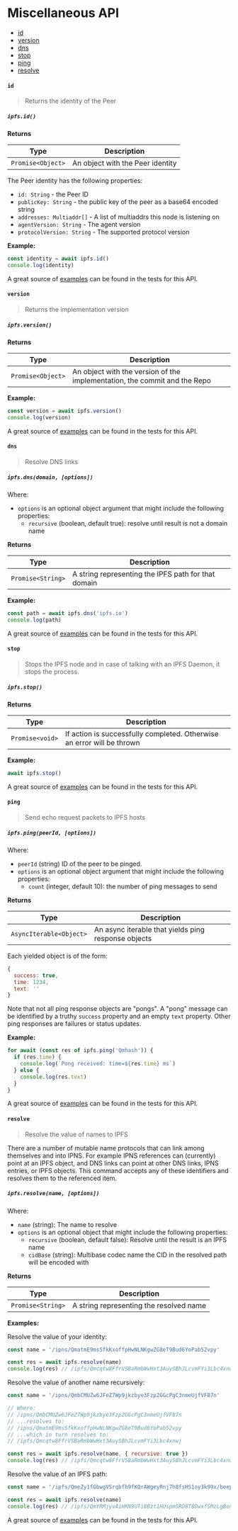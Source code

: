 # Miscellaneous API

* [id](#id)
* [version](#version)
* [dns](#dns)
* [stop](#stop)
* [ping](#ping)
* [resolve](#resolve)

#### `id`

> Returns the identity of the Peer

##### `ipfs.id()`

**Returns**

| Type | Description |
| -------- | -------- |
| `Promise<Object>` | An object with the Peer identity |

The Peer identity has the following properties:

- `id: String` - the Peer ID
- `publicKey: String` - the public key of the peer as a base64 encoded string
- `addresses: Multiaddr[]` - A list of multiaddrs this node is listening on
- `agentVersion: String` - The agent version
- `protocolVersion: String` - The supported protocol version

**Example:**

```JavaScript
const identity = await ipfs.id()
console.log(identity)
```

A great source of [examples](https://github.com/ipfs/js-ipfs/blob/master/packages/interface-ipfs-core/src/miscellaneous/id.js) can be found in the tests for this API.

#### `version`

> Returns the implementation version

##### `ipfs.version()`

**Returns**

| Type | Description |
| -------- | -------- |
| `Promise<Object>` | An object with the version of the implementation, the commit and the Repo |

**Example:**

```JavaScript
const version = await ipfs.version()
console.log(version)
```

A great source of [examples](https://github.com/ipfs/js-ipfs/blob/master/packages/interface-ipfs-core/src/miscellaneous/version.js) can be found in the tests for this API.

#### `dns`

> Resolve DNS links

##### `ipfs.dns(domain, [options])`

Where:

- `options` is an optional object argument that might include the following properties:
    - `recursive` (boolean, default true): resolve until result is not a domain name

**Returns**

| Type | Description |
| -------- | -------- |
| `Promise<String>` | A string representing the IPFS path for that domain |

**Example:**

```JavaScript
const path = await ipfs.dns('ipfs.io')
console.log(path)
```

A great source of [examples](https://github.com/ipfs/js-ipfs/blob/master/packages/interface-ipfs-core/src/miscellaneous/dns.js) can be found in the tests for this API.

#### `stop`

> Stops the IPFS node and in case of talking with an IPFS Daemon, it stops the process.

##### `ipfs.stop()`

**Returns**

| Type | Description |
| -------- | -------- |
| `Promise<void>` | If action is successfully completed. Otherwise an error will be thrown |

**Example:**

```JavaScript
await ipfs.stop()
```

A great source of [examples](https://github.com/ipfs/js-ipfs/blob/master/packages/interface-ipfs-core/src/miscellaneous/stop.js) can be found in the tests for this API.

#### `ping`

> Send echo request packets to IPFS hosts

##### `ipfs.ping(peerId, [options])`

Where:

- `peerId` (string) ID of the peer to be pinged.
- `options` is an optional object argument that might include the following properties:
    - `count` (integer, default 10): the number of ping messages to send

**Returns**

| Type | Description |
| -------- | -------- |
| `AsyncIterable<Object>` | An async iterable that yields ping response objects |

Each yielded object is of the form:

```js
{
  success: true,
  time: 1234,
  text: ''
}
```

Note that not all ping response objects are "pongs". A "pong" message can be identified by a truthy `success` property and an empty `text` property. Other ping responses are failures or status updates.

**Example:**

```JavaScript
for await (const res of ipfs.ping('Qmhash')) {
  if (res.time) {
    console.log(`Pong received: time=${res.time} ms`)
  } else {
    console.log(res.text)
  }
}
```

A great source of [examples](https://github.com/ipfs/js-ipfs/tree/master/packages/interface-ipfs-core/src/ping) can be found in the tests for this API.

#### `resolve`

> Resolve the value of names to IPFS

There are a number of mutable name protocols that can link among themselves and into IPNS. For example IPNS references can (currently) point at an IPFS object, and DNS links can point at other DNS links, IPNS entries, or IPFS objects. This command accepts any of these identifiers and resolves them to the referenced item.

##### `ipfs.resolve(name, [options])`

Where:

- `name` (string): The name to resolve
- `options` is an optional object that might include the following properties:
  - `recursive` (boolean, default false): Resolve until the result is an IPFS name
  - `cidBase` (string): Multibase codec name the CID in the resolved path will be encoded with

**Returns**

| Type | Description |
| -------- | -------- |
| `Promise<String>` | A string representing the resolved name |

**Examples:**

Resolve the value of your identity:

```JavaScript
const name = '/ipns/QmatmE9msSfkKxoffpHwNLNKgwZG8eT9Bud6YoPab52vpy'

const res = await ipfs.resolve(name)
console.log(res) // /ipfs/Qmcqtw8FfrVSBaRmbWwHxt3AuySBhJLcvmFYi3Lbc4xnwj
```

Resolve the value of another name recursively:

```JavaScript
const name = '/ipns/QmbCMUZw6JFeZ7Wp9jkzbye3Fzp2GGcPgC3nmeUjfVF87n'

// Where:
// /ipns/QmbCMUZw6JFeZ7Wp9jkzbye3Fzp2GGcPgC3nmeUjfVF87n
// ...resolves to:
// /ipns/QmatmE9msSfkKxoffpHwNLNKgwZG8eT9Bud6YoPab52vpy
// ...which in turn resolves to:
// /ipfs/Qmcqtw8FfrVSBaRmbWwHxt3AuySBhJLcvmFYi3Lbc4xnwj

const res = await ipfs.resolve(name, { recursive: true })
console.log(res) // /ipfs/Qmcqtw8FfrVSBaRmbWwHxt3AuySBhJLcvmFYi3Lbc4xnwj
```

Resolve the value of an IPFS path:

```JavaScript
const name = '/ipfs/QmeZy1fGbwgVSrqbfh9fKQrAWgeyRnj7h8fsHS1oy3k99x/beep/boop'

const res = await ipfs.resolve(name)
console.log(res) // /ipfs/QmYRMjyvAiHKN9UTi8Bzt1HUspmSRD8T8DwxfSMzLgBon1
```

A great source of [examples](https://github.com/ipfs/js-ipfs/blob/master/packages/interface-ipfs-core/src/miscellaneous/resolve.js) can be found in the tests for this API.

[examples]: https://github.com/ipfs/js-ipfs/blob/master/packages/interface-ipfs-core/src/miscellaneous
[rs]: https://www.npmjs.com/package/readable-stream
[ps]: https://www.npmjs.com/package/pull-stream
